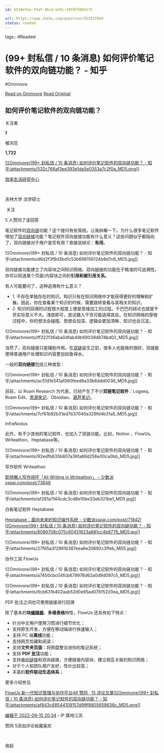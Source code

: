 ```yaml
---
id: b538efee-fdaf-46cd-bd3c-29f8f5084175

url: https://www.zhihu.com/question/553537069
status: readed
---
```



tags::  #Readed 

# (99+ 封私信 / 10 条消息) 如何评价笔记软件的双向链功能？ - 知乎
#Omnivore

[Read on Omnivore](https://omnivore.app/me/99-10-191c57a91ca)
[Read Original](https://www.zhihu.com/question/553537069)

## 如何评价笔记软件的双向链功能？

关注者

**1**

被浏览

**1,722**

[![[Omnivore/(99+ 封私信 / 10 条消息) 如何评价笔记软件的双向链功能？ - 知乎/attachments/532c766af3ee393e1da5e0353a7c2f0a_MD5.png]]](https://www.zhihu.com/people/spiegel-44)

[效率生活研究中心](https://www.zhihu.com/people/spiegel-44)

[​](https://www.zhihu.com/question/48510028)

吉林大学 法学硕士

​ 关注

5 人赞同了该回答

笔记软件的[双向链](https://zhida.zhihu.com/search?q=%E5%8F%8C%E5%90%91%E9%93%BE&zhida%5Fsource=entity&is%5Fpreview=1)功能？这个提问有些笼统。让我拆解一下。为什么很多笔记软件增加了[双向链接](https://zhida.zhihu.com/search?q=%E5%8F%8C%E5%90%91%E9%93%BE%E6%8E%A5&zhida%5Fsource=entity&is%5Fpreview=1)功能？笔记软件双向链接功能有什么意义？这些问题似乎都指向了，双向链接对于用户是否有用？直接说结论：**有用**。

![[Omnivore/(99+ 封私信 / 10 条消息) 如何评价笔记软件的双向链功能？ - 知乎/attachments/d6d2f3f9d3bd1c53b698156124b8d7c6_MD5.jpg]]

双向链接功能建立了内容块之间知识网络。双向链接的功能在于精准的可追溯性。你可以知道某个页面/内容块之间的**引用和被引用关系**。

有人可能要问了，这种追溯有什么意义？

   * 1\. 不存在单独存在的知识。知识只有在知识网络中才能获得更好的理解和扩展。因此，你在查看某个知识的时候，需要跳转查看与其相关的知识。
   * 2\. 知识的回溯的过程很大程度上便是思维加工的过程。干巴巴的结论也就是干货实际意义不大。浅尝即可，尝试摄入干货可能适得其反。在知识网络的穿梭过程中，你的想法会碰撞、思想会加深、逻辑会更加清晰、知识也会沉淀。

![[Omnivore/(99+ 封私信 / 10 条消息) 如何评价笔记软件的双向链功能？ - 知乎/attachments/ff322f36aba0dfab49b69039d874bd02_MD5.jpg]]

当然了，双向链接只是辅助作用。在[双链](https://zhida.zhihu.com/search?q=%E5%8F%8C%E9%93%BE&zhida%5Fsource=entity&is%5Fpreview=1)诞生之前，很多人也能做的很好。双链能使得普通用户处理知识内容更加如鱼得水。

一般的**双向链接**包括三种类型：

![[Omnivore/(99+ 封私信 / 10 条消息) 如何评价笔记软件的双向链功能？ - 知乎/attachments/ac51d1e541af060feed6a33b8ddd0036_MD5.jpg]]

目前，以 Roam Research 为代表，已经产生了不少**双链笔记软件**：Logseq、Roam Edit、[思源笔记](https://zhida.zhihu.com/search?q=%E6%80%9D%E6%BA%90%E7%AC%94%E8%AE%B0&zhida%5Fsource=entity&is%5Fpreview=1)、Obsidian、[葫芦笔记](https://zhida.zhihu.com/search?q=%E8%91%AB%E8%8A%A6%E7%AC%94%E8%AE%B0&zhida%5Fsource=entity&is%5Fpreview=1)。

![[Omnivore/(99+ 封私信 / 10 条消息) 如何评价笔记软件的双向链功能？ - 知乎/attachments/7cf61b92b31ed7b37040a329fd4b31a5_MD5.jpg]]

InfraNodus

此外，有不少其他的笔记软件，也加入了双链功能。比如，Notion 、FlowUs、Writeathon、Heptabase等。

![[Omnivore/(99+ 封私信 / 10 条消息) 如何评价笔记软件的双向链功能？ - 知乎/attachments/92edfb635b807a36fa89d256e00ca0bb_MD5.jpg]]

写作软件 Writeathon

[职场懒人写作闭环「All Writing in Writeathon」 - 少数派​sspai.com/post/73648](https://link.zhihu.com/?target=https%3A//sspai.com/post/73648)

![[Omnivore/(99+ 封私信 / 10 条消息) 如何评价笔记软件的双向链功能？ - 知乎/attachments/af281a7f44cdc3cd8e10be33eb321be1_MD5.jpg]]

白板笔记软件 Heptabase 

[Heptabase：面向未来的知识操作系统 - 少数派​sspai.com/post/71842![[Omnivore/(99+ 封私信 / 10 条消息) 如何评价笔记软件的双向链功能？ - 知乎/attachments/8086708c075c60451623a681cc4b8776_MD5.jpg]]](https://link.zhihu.com/?target=https%3A//sspai.com/post/71842)

![[Omnivore/(99+ 封私信 / 10 条消息) 如何评价笔记软件的双向链功能？ - 知乎/attachments/27f65a3f29616387eea6e20692c3ffeb_MD5.jpg]]

协作工具 FlowUs

![[Omnivore/(99+ 封私信 / 10 条消息) 如何评价笔记软件的双向链功能？ - 知乎/attachments/a7450cbc04fcb879978d62a0d9d097c5_MD5.jpg]]

![[Omnivore/(99+ 封私信 / 10 条消息) 如何评价笔记软件的双向链功能？ - 知乎/attachments/6cb631b402aab52d0e95ad07815220ea_MD5.jpg]]

PDF 批注之间也可使用链接进行回溯

除了基本的**块[编辑器](https://zhida.zhihu.com/search?q=%E7%BC%96%E8%BE%91%E5%99%A8&zhida%5Fsource=entity&is%5Fpreview=1)**、**多维表格**特性，FlowUs 还具有如下特点：

* 针对中文用户使用习惯进行细节优化；
* 支持原生开发，方便在移动端进行快速输入；
* 支持 PC 端**离线**功能；
* 支持网页剪藏和阅读；
* 支持**文件夹页面**：将网盘整合进你的笔记系统；
* 支持 **PDF 批注**功能；
* 支持[单向链接](https://zhida.zhihu.com/search?q=%E5%8D%95%E5%90%91%E9%93%BE%E6%8E%A5&zhida%5Fsource=entity&is%5Fpreview=1)和双向链接，方便链接内容块，建立相互关联的知识网络；
* 对于个人和团队用户友好，性价比较高；
* 丰富的**软件联动生态体系**；

更多介绍参见

[FlowUs 新一代知识管理与协作平台48 赞同 · 15 评论文章![[Omnivore/(99+ 封私信 / 10 条消息) 如何评价笔记软件的双向链功能？ - 知乎/attachments/af843c68544109157d99f8805659838c_MD5.png]]](https://zhuanlan.zhihu.com/p/545688746)

[编辑于 2022-09-15 20:34](https://www.zhihu.com/question/553537069/answer/2675008486)・IP 属地江苏

​赞同 5​​添加评论​收藏​喜欢

​

收起​

